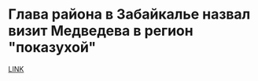 # Глава района в Забайкалье назвал визит Медведева в регион "показухой"



[LINK](https://varlamov.ru/1943094.html)